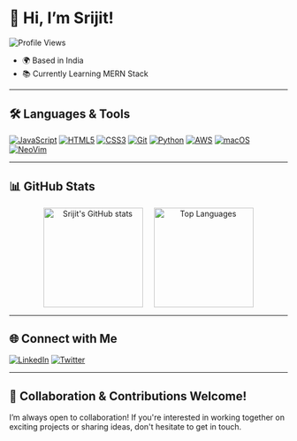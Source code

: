 # 👋 Hi, I’m Srijit!

![Profile Views](https://komarev.com/ghpvc/?username=zeropse)

- 🌍 Based in India
- 📚 Currently Learning MERN Stack

---

## 🛠️ Languages & Tools

<p align="left">
  <a href="https://developer.mozilla.org/en-US/docs/Web/JavaScript" target="_blank"><img src="https://img.shields.io/badge/JavaScript-%23323330.svg?&style=flat&logo=javascript&logoColor=%F7DF1E" alt="JavaScript" /></a>
  <a href="https://developer.mozilla.org/en-US/docs/Glossary/HTML5" target="_blank"><img src="https://img.shields.io/badge/HTML5-%23E34F26.svg?&style=flat&logo=html5&logoColor=white" alt="HTML5" /></a>
  <a href="https://www.w3.org/TR/CSS/#css" target="_blank"><img src="https://img.shields.io/badge/CSS3-%231572B6.svg?&style=flat&logo=css3&logoColor=white" alt="CSS3" /></a>
  <a href="https://git-scm.com/" target="_blank"><img src="https://img.shields.io/badge/Git-%23F05032.svg?&style=flat&logo=git&logoColor=white" alt="Git" /></a>
  <a href="https://www.python.org/" target="_blank"><img src="https://img.shields.io/badge/Python-%2338BDF8.svg?&style=flat&logo=python&logoColor=white" alt="Python" /></a>
  <a href="https://aws.amazon.com" target="_blank"><img src="https://img.shields.io/badge/AWS-%23232F3E.svg?&style=flat&logo=amazonaws&logoColor=white" alt="AWS" /></a>
  <a href="https://www.apple.com/macos/" target="_blank"><img src="https://img.shields.io/badge/macOS-%239FC3D8.svg?&style=flat&logo=apple&logoColor=black" alt="macOS" /></a>
  <a href="https://neovim.io" target="_blank"><img src="https://img.shields.io/badge/NeoVim-%2C1DA1F2.svg?&style=flat&logo=neovim&logoColor=white" alt="NeoVim" /></a>
</p>

---

## 📊 GitHub Stats

<div align="center" style="display: flex; justify-content: center; align-items: center; gap: 20px;">
  <a href="https://github.com/anuraghazra/github-readme-stats">
    <img src="https://github-readme-stats.vercel.app/api?username=zeropse&show_icons=true&theme=tokyonight&hide_border=true" alt="Srijit's GitHub stats" height="180" />
  </a>
  <a href="https://github.com/anuraghazra/github-readme-stats">
    <img src="https://github-readme-stats.vercel.app/api/top-langs/?username=zeropse&layout=compact&theme=tokyonight&hide_border=true&hide=lua,vim%20script,procfile" height="180" alt="Top Languages" />
  </a>
</div>

---

## 🌐 Connect with Me

<p align="left">
  <a href="https://www.linkedin.com/in/srijit-dey/" target="_blank"><img src="https://img.shields.io/badge/LinkedIn-%230A66C2.svg?&style=flat&logo=linkedin&logoColor=white" alt="LinkedIn" /></a>
  <a href="https://x.com/zer0pse" target="_blank"><img src="https://img.shields.io/badge/Twitter-%231DA1F2.svg?&style=flat&logo=twitter&logoColor=white" alt="Twitter" /></a>
</p>

---

## 🎉 Collaboration & Contributions Welcome!

I’m always open to collaboration! If you're interested in working together on exciting projects or sharing ideas, don't hesitate to get in touch.
